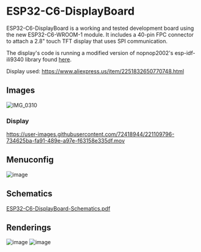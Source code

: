 # ESP32-C6-DisplayBoard
ESP32-C6-DisplayBoard is a working and tested development board using the new ESP32-C6-WROOM-1 module. It includes a 40-pin FPC connector to attach a 2.8" touch TFT display that uses SPI communication. 

The display's code is running a modified version of nopnop2002's esp-idf-ili9340 library found [here](https://github.com/nopnop2002/esp-idf-ili9340).

Display used: https://www.aliexpress.us/item/2251832650770748.html 

## Images

![IMG_0310](https://user-images.githubusercontent.com/72418944/221341070-aedabb0c-9318-4009-9559-f67df29def05.jpg)

### Display
https://user-images.githubusercontent.com/72418944/221109796-734625ba-fa91-489e-a97e-f63158e335df.mov

## Menuconfig
![image](https://user-images.githubusercontent.com/72418944/221110103-49a61bb6-48d6-4f74-8da8-396368fea639.png)

## Schematics
[ESP32-C6-DisplayBoard-Schematics.pdf](https://github.com/bschan9228/ESP32-C6-DisplayBoard/files/10800085/ESP32-C6-DisplayBoard-Schematics.pdf)

## Renderings
![image](https://user-images.githubusercontent.com/72418944/220524133-ffe0f33d-54e4-4061-aa4c-aa11175eda0c.png)
![image](https://user-images.githubusercontent.com/72418944/220524159-48fe7d30-5953-415b-98df-9182b006caaf.png)
